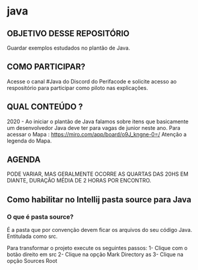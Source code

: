 # java

## OBJETIVO DESSE REPOSITÓRIO
Guardar exemplos estudados no plantão de Java.

## COMO PARTICIPAR?
Acesse o canal #Java do Discord do Perifacode e solicite acesso ao respositório para participar como piloto nas explicações.

## QUAL CONTEÚDO ?
2020 - Ao iniciar o plantão de Java falamos sobre itens que basicamente um desenvolvedor Java deve ter para vagas de junior neste ano.
Para acessar o Mapa : https://miro.com/app/board/o9J_kngne-0=/
Atenção a legenda do Mapa.

## AGENDA
PODE VARIAR, MAS GERALMENTE OCORRE AS QUARTAS DAS 20HS EM DIANTE, DURAÇÃO MÉDIA DE 2 HORAS POR ENCONTRO.

## Como habilitar no Intellij pasta source para Java

### O que é pasta source?
É a pasta que por convenção devem ficar os arquivos do seu código Java. Entitulada como src.

Para transformar o projeto execute os seguintes passos:
1- Clique com o botão direito em src 
2- Clique na opção Mark Directory as
3- Clique na opção Sources Root